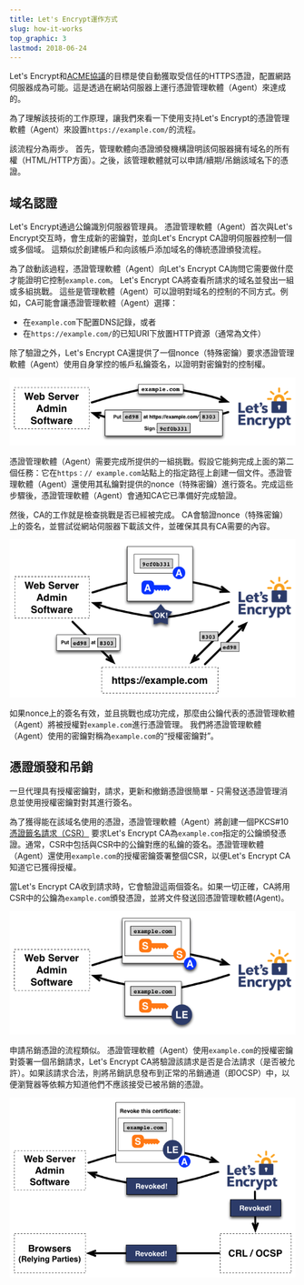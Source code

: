 ```yaml
---
title: Let's Encrypt運作方式
slug: how-it-works
top_graphic: 3
lastmod: 2018-06-24
---
```


Let's Encrypt和[ACME協議](https://ietf-wg-acme.github.io/acme/)的目標是使自動獲取受信任的HTTPS憑證，配置網路伺服器成為可能。這是透過在網站伺服器上運行憑證管理軟體（Agent）來達成的。

為了理解該技術的工作原理，讓我們來看一下使用支持Let's Encrypt的憑證管理軟體（Agent）來設置`https://example.com/`的流程。

該流程分為兩步。 首先，管理軟體向憑證頒發機構證明該伺服器擁有域名的所有權（HTML/HTTP方面）。之後，該管理軟體就可以申請/續期/吊銷該域名下的憑證。

## 域名認證

Let's Encrypt通過公鑰識別伺服器管理員。 憑證管理軟體（Agent）首次與Let's Encrypt交互時，會生成新的密鑰對，並向Let's Encrypt CA證明伺服器控制一個或多個域。 這類似於創建帳戶和向該帳戶添加域名的傳統憑證頒發流程。

為了啟動該過程，憑證管理軟體（Agent）向Let's Encrypt CA詢問它需要做什麼才能證明它控制`example.com`。 Let's Encrypt CA將查看所請求的域名並發出一組或多組挑戰。 這些是管理軟體（Agent）可以證明對域名的控制的不同方式。例如，CA可能會讓憑證管理軟體（Agent）選擇： 
* 在`example.com`下配置DNS記錄，或者
* 在`https://example.com/`的已知URI下放置HTTP資源（通常為文件）

除了驗證之外，Let's Encrypt CA還提供了一個nonce（特殊密鑰）要求憑證管理軟體（Agent）使用自身掌控的帳戶私鑰簽名，以證明對密鑰對的控制權。

<div class="howitworks-figure">
<img alt="請求挑戰以驗證example.com所有權"
     src="/images/howitworks_challenge.png"/>
</div>

憑證管理軟體（Agent）需要完成所提供的一組挑戰。假設它能夠完成上面的第二個任務：它在`https：// example.com`站點上的指定路徑上創建一個文件。憑證管理軟體（Agent）還使用其私鑰對提供的nonce（特殊密鑰）進行簽名。完成這些步驟後，憑證管理軟體（Agent）會通知CA它已準備好完成驗證。

然後，CA的工作就是檢查挑戰是否已經被完成。 CA會驗證nonce（特殊密鑰）上的簽名，並嘗試從網站伺服器下載該文件，並確保其具有CA需要的內容。

<div class="howitworks-figure">
<img alt="請求代表example.com完成授權"
     src="/images/howitworks_authorization.png"/>
</div>

如果nonce上的簽名有效，並且挑戰也成功完成，那麼由公鑰代表的憑證管理軟體（Agent）將被授權對`example.com`進行憑證管理。 我們將憑證管理軟體（Agent）使用的密鑰對稱為`example.com`的“授權密鑰對”。


## 憑證頒發和吊銷

一旦代理具有授權密鑰對，請求，更新和撤銷憑證很簡單 - 只需發送憑證管理消息並使用授權密鑰對對其進行簽名。

為了獲得能在該域名使用的憑證，憑證管理軟體（Agent）將創建一個PKCS#10[憑證籤名請求（CSR）](https://tools.ietf.org/html/rfc2986) 要求Let's Encrypt CA為`example.com`指定的公鑰頒發憑證。通常，CSR中包括與CSR中的公鑰對應的私鑰的簽名。憑證管理軟體（Agent）還使用`example.com`的授權密鑰簽署整個CSR，以便Let's Encrypt CA知道它已獲得授權。

當Let's Encrypt CA收到請求時，它會驗證這兩個簽名。如果一切正確，CA將用CSR中的公鑰為`example.com`頒發憑證，並將文件發送回憑證管理軟體(Agent)。

<div class="howitworks-figure">
<img alt="為example.com申請憑證"
     src="/images/howitworks_certificate.png"/>
</div>

申請吊銷憑證的流程類似。 憑證管理軟體（Agent）使用`example.com`的授權密鑰對簽署一個吊銷請求，Let's Encrypt CA將驗證該請求是否是合法請求（是否被允許）。如果該請求合法，則將吊銷訊息發布到正常的吊銷通道（即OCSP）中，以便瀏覽器等依賴方知道他們不應該接受已被吊銷的憑證。

<div class="howitworks-figure">
<img alt="申請吊銷example.com的憑證流程"
     src="/images/howitworks_revocation.png"/>
</div>
